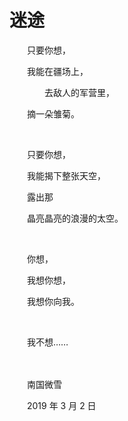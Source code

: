 # 迷途

　　只要你想，

　　我能在疆场上，

　　　　去敌人的军营里，

　　摘一朵雏菊。

<br>

　　只要你想，

　　我能揭下整张天空，

　　露出那

　　晶亮晶亮的浪漫的太空。

<br>

　　你想，

　　我想你想，

　　我想你向我。

<br>

　　我不想……

<br>

<br>
　　南国微雪

　　2019 年 3 月 2 日

